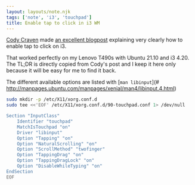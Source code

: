 ```yaml
---
layout: layouts/note.njk
tags: ['note', 'i3', 'touchpad']
title: Enable tap to click in i3 WM
---
```


[Cody Craven](https://cravencode.com/authors/cody-craven/) made [an excellent blogpost](https://cravencode.com/post/essentials/enable-tap-to-click-in-i3wm/) explaining very clearly how to enable tap to click on i3.

That worked perfectly on my Lenovo T490s with Ubuntu 21.10 and i3 4.20. The TL;DR is directly copied from Cody's post and I keep it here only because it will be easy for me to find it back.

The different available options are listed with [`man libinput`](# http://manpages.ubuntu.com/manpages/xenial/man4/libinput.4.html)

```bash
sudo mkdir -p /etc/X11/xorg.conf.d
sudo tee <<'EOF' /etc/X11/xorg.conf.d/90-touchpad.conf 1> /dev/null

Section "InputClass"
    Identifier "touchpad"
    MatchIsTouchpad "on"
    Driver "libinput"
    Option "Tapping" "on"
    Option "NaturalScrolling" "on"
    Option "ScrollMethod" "twofinger"
    Option "TappingDrag" "on"
    Option "TappingDragLock" "on"
    Option "DisableWhileTyping" "on"
EndSection
EOF
```
